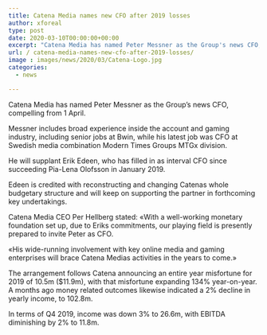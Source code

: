 ```yaml
---
title: Catena Media names new CFO after 2019 losses
author: xforeal 
type: post
date: 2020-03-10T00:00:00+00:00
excerpt: "Catena Media has named Peter Messner as the Group's news CFO, compelling from 1 April "
url: / catena-media-names-new-cfo-after-2019-losses/
image : images/news/2020/03/Catena-Logo.jpg
categories:
  - news

---
```

Catena Media has named Peter Messner as the Group&#8217;s news CFO, compelling from 1 April. 

Messner includes broad experience inside the account and gaming industry, including senior jobs at Bwin, while his latest job was CFO at Swedish media combination Modern Times Groups MTGx division. 

He will supplant Erik Edeen, who has filled in as interval CFO since succeeding Pia-Lena Olofsson in January 2019. 

Edeen is credited with reconstructing and changing Catenas whole budgetary structure and will keep on supporting the partner in forthcoming key undertakings. 

Catena Media CEO Per Hellberg stated: &#171;With a well-working monetary foundation set up, due to Eriks commitments, our playing field is presently prepared to invite Peter as CFO. 

&#171;His wide-running involvement with key online media and gaming enterprises will brace Catena Medias activities in the years to come.&#187; 

The arrangement follows Catena announcing an entire year misfortune for 2019 of 10.5m ($11.9m), with that misfortune expanding 134&percnt; year-on-year. A months ago money related outcomes likewise indicated a 2&percnt; decline in yearly income, to 102.8m. 

In terms of Q4 2019, income was down 3&percnt; to 26.6m, with EBITDA diminishing by 2&percnt; to 11.8m.